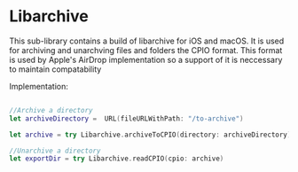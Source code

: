 #  Libarchive

This sub-library contains a build of libarchive for iOS and macOS. It is used for archiving and unarchving files and folders the CPIO format. This format is  used by Apple's AirDrop implementation so a support of it is neccessary to maintain compatability 

Implementation: 
```swift 

//Archive a directory 
let archiveDirectory =  URL(fileURLWithPath: "/to-archive")

let archive = try Libarchive.archiveToCPIO(directory: archiveDirectory)

//Unarchive a directory 
let exportDir = try Libarchive.readCPIO(cpio: archive)
```
